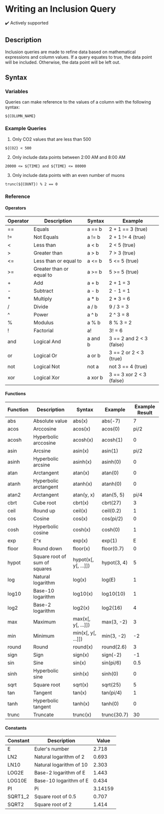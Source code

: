# Writing an Inclusion Query

✔️ Actively supported

## Description

Inclusion queries are made to refine data based on mathematical expressions and column values. If a query equates to true, the data point will be included. Otherwise, the data point will be left out.

## Syntax

### Variables

Queries can make reference to the values of a column with the following syntax:

``` ${COLUMN_NAME} ```

### Example Queries

1. Only CO2 values that are less than 500

``` ${CO2} < 500 ```

2. Only include data points between 2:00 AM and 8:00 AM

``` 20000 <= ${TIME} and ${TIME} <= 80000 ```

3. Only include data points with an even number of muons

``` trunc(${COUNT}) % 2 == 0 ```

### Reference

#### Operators

| Operator | Description              | Syntax  | Example                  |
|----------|--------------------------|---------|--------------------------|
| ==       | Equals                   | a == b  | 2 + 1 == 3 (true)        |
| !=       | Not Equals               | a != b  | 2 + 1 != 4 (true)        |
| <        | Less than                | a < b   | 2 < 5 (true)             |
| >        | Greater than             | a > b   | 7 > 3 (true)             |
| <=       | Less than or equal to    | a <= b  | 5 <= 5 (true)            |
| >=       | Greater than or equal to | a >= b  | 5 >= 5 (true)            |
| +        | Add                      | a + b   | 2 + 1 = 3                |
| -        | Subtract                 | a - b   | 2 - 1 = 1                |
| *        | Multiply                 | a * b   | 2 * 3 = 6                |
| /        | Divide                   | a / b   | 9 / 3 = 3                |
| ^        | Power                    | a ^ b   | 2 ^ 3 = 8                |
| %        | Modulus                  | a % b   | 8 % 3 = 2                |
| !        | Factorial                | a!      | 3! = 6                   |
| and      | Logical And              | a and b | 3 == 2 and 2 < 3 (false) |
| or       | Logical Or               | a or b  | 3 == 2 or 2 < 3 (true)   |
| not      | Logical Not              | not a   | not 3 == 4 (true)        |
| xor      | Logical Xor              | a xor b | 3 == 3 xor 2 < 3 (false) |

#### Functions

| Function | Description                   | Syntax               | Example            | Example Result |
|----------|-------------------------------|----------------------|--------------------|----------------|
| abs      | Absolute value                | abs(x)               | abs(-7)            | 7              |
| acos     | Arccosine                     | acos(x)              | acos(0)            | pi/2           |
| acosh    | Hyperbolic arccosine          | acosh(x)             | acosh(1)           | 0              |
| asin     | Arcsine                       | asin(x)              | asin(1)            | pi/2           |
| asinh    | Hyperbolic arcsine            | asinh(x)             | asinh(0)           | 0              |
| atan     | Arctangent                    | atan(x)              | atan(0)            | 0              |
| atanh    | Hyperbolic arctangent         | atanh(x)             | atanh(0)           | 0              |
| atan2    | Arctangent                    | atan(y, x)           | atan(5, 5)         | pi/4           |
| cbrt     | Cube root                     | cbrt(x)              | cbrt(27)           | 3              |
| ceil     | Round up                      | ceil(x)              | ceil(0.2)          | 1              |
| cos      | Cosine                        | cos(x)               | cos(pi/2)          | 0              |
| cosh     | Hyperbolic cosine             | cosh(x)              | cosh(0)            | 1              |
| exp      | E^x                           | exp(x)               | exp(1)             | E              |
| floor    | Round down                    | floor(x)             | floor(0.7)         | 0              |
| hypot    | Square root of sum of squares | hypot(x[, y[, ...]]) | hypot(3, 4)        | 5              |
| log      | Natural logarithm             | log(x)               | log(E)             | 1              |
| log10    | Base-10 logarithm             | log10(x)             | log10(10)          | 1              |
| log2     | Base-2 logarithm              | log2(x)              | log2(16)           | 4              |
| max      | Maximum                       | max(x[, y[, ...]])   | max(3, -2)         | 3              |
| min      | Minimum                       | min(x[, y[, ...]])   | min(3, -2)         | -2             |
| round    | Round                         | round(x)             | round(2.6)         | 3              |
| sign     | Sign                          | sign(x)              | sign(-2)           | -1             |
| sin      | Sine                          | sin(x)               | sin(pi/6)          | 0.5            |
| sinh     | Hyperbolic sine               | sinh(x)              | sinh(0)            | 0              |
| sqrt     | Square root                   | sqrt(x)              | sqrt(25)           | 5              |
| tan      | Tangent                       | tan(x)               | tan(pi/4)          | 1              |
| tanh     | Hyperbolic tangent            | tanh(x)              | tanh(0)            | 0              |
| trunc    | Truncate                      | trunc(x)             | trunc(30.7)        | 30             |

#### Constants

| Constant | Description             | Value   |
|----------|-------------------------|---------|
| E        | Euler's number          | 2.718   |
| LN2      | Natural logarithm of 2  | 0.693   |
| LN10     | Natural logarithm of 10 | 2.303   |
| LOG2E    | Base-2 logarithm of E   | 1.443   |
| LOG10E   | Base-10 logarithm of E  | 0.434   |
| PI       | Pi                      | 3.14159 |
| SQRT1_2  | Square root of 0.5      | 0.707   |
| SQRT2    | Square root of 2        | 1.414   |